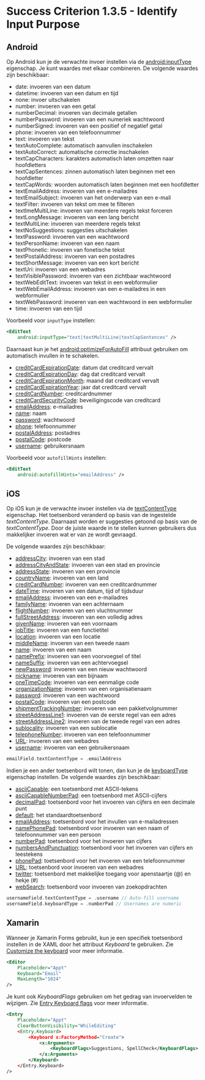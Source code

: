 # Success Criterion 1.3.5 - Identify Input Purpose

## Android

Op Android kun je de verwachte invoer instellen via de [android:inputType](https://developer.android.com/reference/android/widget/TextView.html#attr_android:inputType) eigenschap. Je kunt waardes met elkaar combineren. De volgende waardes zijn beschikbaar:

* date: invoeren van een datum
* datetime: invoeren van een datum en tijd
* none: invoer uitschakelen
* number: invoeren van een getal
* numberDecimal: invoeren van decimale getallen
* numberPassword: invoeren van een numeriek wachtwoord
* numberSigned: invoeren van een positief of negatief getal
* phone: invoeren van een telefoonnummer
* text: invoeren van tekst
* textAutoComplete: automatisch aanvullen inschakelen
* textAutoCorrect: automatische correctie inschakelen
* textCapCharacters: karakters automatisch laten omzetten naar hoofdletters
* textCapSentences: zinnen automatisch laten beginnen met een hoofdletter
* textCapWords: woorden automatisch laten beginnen met een hoofdletter
* textEmailAddress: invoeren van een e-mailadres
* textEmailSubject: invoeren van het onderwerp van een e-mail
* textFilter: invoeren van tekst om mee te filteren
* textImeMultiLine: invoeren van meerdere regels tekst forceren
* textLongMessage: invoeren van een lang bericht
* textMultiLine: invoeren van meerdere regels tekst
* textNoSuggestions: suggesties uitschakelen
* textPassword: invoeren van een wachtwoord
* textPersonName: invoeren van een naam
* textPhonetic: invoeren van fonetische tekst
* textPostalAddress: invoeren van een postadres
* textShortMessage: invoeren van een kort bericht
* textUri: invoeren van een webadres
* textVisiblePassword: invoeren van een zichtbaar wachtwoord
* textWebEditText: invoeren van tekst in een webformulier
* textWebEmailAddress: invoeren van een e-mailadres in een webformulier
* textWebPassword: invoeren van een wachtwoord in een webformulier
* time: invoeren van een tijd

Voorbeeld voor `inputType` instellen:

```xml
<EditText
    android:inputType="text|textMultiLine|textCapSentences" />
```

Daarnaast kun je het [android:optimizeForAutoFill](https://developer.android.com/reference/android/R.styleable#View_autofillHints) attribuut gebruiken om automatisch invullen in te schakelen.

* [creditCardExpirationDate](https://developer.android.com/reference/android/view/View#AUTOFILL_HINT_CREDIT_CARD_EXPIRATION_DATE): datum dat creditcard vervalt
* [creditCardExpirationDay](https://developer.android.com/reference/android/view/View#AUTOFILL_HINT_CREDIT_CARD_EXPIRATION_DAY): dag dat creditcard vervalt
* [creditCardExpirationMonth](https://developer.android.com/reference/android/view/View#AUTOFILL_HINT_CREDIT_CARD_EXPIRATION_MONTH): maand dat creditcard vervalt
* [creditCardExpirationYear](https://developer.android.com/reference/android/view/View#AUTOFILL_HINT_CREDIT_CARD_EXPIRATION_YEAR): jaar dat creditcard vervalt
* [creditCardNumber](https://developer.android.com/reference/android/view/View#AUTOFILL_HINT_CREDIT_CARD_NUMBER): creditcardnummer
* [creditCardSecurityCode](https://developer.android.com/reference/android/view/View#AUTOFILL_HINT_CREDIT_CARD_SECURITY_CODE): beveiligingscode van creditcard
* [emailAddress](https://developer.android.com/reference/android/view/View#AUTOFILL_HINT_EMAIL_ADDRESS): e-mailadres
* [name](https://developer.android.com/reference/android/view/View#AUTOFILL_HINT_NAME): naam
* [password](https://developer.android.com/reference/android/view/View#AUTOFILL_HINT_PASSWORD): wachtwoord
* [phone](https://developer.android.com/reference/android/view/View#AUTOFILL_HINT_PHONE): telefoonnummer
* [postalAddress](https://developer.android.com/reference/android/view/View#AUTOFILL_HINT_POSTAL_ADDRESS): postadres
* [postalCode](https://developer.android.com/reference/android/view/View#AUTOFILL_HINT_POSTAL_CODE): postcode
* [username](https://developer.android.com/reference/android/view/View#AUTOFILL_HINT_USERNAME): gebruikersnaam

Voorbeeld voor `autofillHints` instellen:

```xml
<EditText
    android:autofillHints="emailAddress" />
```

## iOS

Op iOS kun je de verwachte invoer instellen via de [textContentType](https://developer.apple.com/documentation/uikit/uitextinputtraits/1649656-textcontenttype) eigenschap. Het toetsenbord veranderd op basis van de ingestelde _textContentType_. Daarnaast worden er suggesties getoond op basis van de _textContentType_. Door de juiste waarde in te stellen kunnen gebruikers dus makkelijker invoeren wat er van ze wordt gevraagd.

De volgende waardes zijn beschikbaar:

* [addressCity](https://developer.apple.com/documentation/uikit/uitextcontenttype/1649648-addresscity): invoeren van een stad
* [addressCityAndState](https://developer.apple.com/documentation/uikit/uitextcontenttype/1649657-addresscityandstate): invoeren van een stad en provincie
* [addressState](https://developer.apple.com/documentation/uikit/uitextcontenttype/1649654-addressstate): invoeren van een provincie
* [countryName](https://developer.apple.com/documentation/uikit/uitextcontenttype/1649650-countryname): invoeren van een land
* [creditCardNumber](https://developer.apple.com/documentation/uikit/uitextcontenttype/1778267-creditcardnumber): invoeren van een creditcardnummer
* [dateTime](https://developer.apple.com/documentation/uikit/uitextcontenttype/3750919-datetime): invoeren van een datum, tijd of tijdsduur
* [emailAddress](https://developer.apple.com/documentation/uikit/uitextcontenttype/1649660-emailaddress): invoeren van een e-mailadres
* [familyName](https://developer.apple.com/documentation/uikit/uitextcontenttype/1649662-familyname): invoeren van een achternaam
* [flightNumber](https://developer.apple.com/documentation/uikit/uitextcontenttype/3750920-flightnumber): invoeren van een vluchtnummer
* [fullStreetAddress](https://developer.apple.com/documentation/uikit/uitextcontenttype/1649661-fullstreetaddress): invoeren van een volledig adres
* [givenName](https://developer.apple.com/documentation/uikit/uitextcontenttype/1649659-givenname): invoeren van een voornaam
* [jobTitle](https://developer.apple.com/documentation/uikit/uitextcontenttype/1649667-jobtitle): invoeren van een functietitel
* [location](https://developer.apple.com/documentation/uikit/uitextcontenttype/1649646-location): invoeren van een locatie
* [middleName](https://developer.apple.com/documentation/uikit/uitextcontenttype/1649653-middlename): invoeren van een tweede naam
* [name](https://developer.apple.com/documentation/uikit/uitextcontenttype/1649669-name): invoeren van een naam
* [namePrefix](https://developer.apple.com/documentation/uikit/uitextcontenttype/1649647-nameprefix): invoeren van een voorvoegsel of titel
* [nameSuffix](https://developer.apple.com/documentation/uikit/uitextcontenttype/1649665-namesuffix): invoeren van een achtervoegsel
* [newPassword](https://developer.apple.com/documentation/uikit/uitextcontenttype/2980929-newpassword): invoeren van een nieuw wachtwoord
* [nickname](https://developer.apple.com/documentation/uikit/uitextcontenttype/1649652-nickname): invoeren van een bijnaam
* [oneTimeCode](https://developer.apple.com/documentation/uikit/uitextcontenttype/2980930-onetimecode): invoeren van een eenmalige code
* [organizationName](https://developer.apple.com/documentation/uikit/uitextcontenttype/1649666-organizationname): invoeren van een organisatienaam
* [password](https://developer.apple.com/documentation/uikit/uitextcontenttype/2865813-password): invoeren van een wachtwoord
* [postalCode](https://developer.apple.com/documentation/uikit/uitextcontenttype/1649649-postalcode): invoeren van een postcode
* [shipmentTrackingNumber](https://developer.apple.com/documentation/uikit/uitextcontenttype/3750921-shipmenttrackingnumber): invoeren van een pakketvolgnummer
* [streetAddressLine1](https://developer.apple.com/documentation/uikit/uitextcontenttype/1649663-streetaddressline1): invoeren van de eerste regel van een adres
* [streetAddressLine2](https://developer.apple.com/documentation/uikit/uitextcontenttype/1649658-streetaddressline2): invoeren van de tweede regel van een adres
* [sublocality](https://developer.apple.com/documentation/uikit/uitextcontenttype/1649655-sublocality): invoeren van een sublocatie
* [telephoneNumber](https://developer.apple.com/documentation/uikit/uitextcontenttype/1649664-telephonenumber): invoeren van een telefoonnummer
* [URL](https://developer.apple.com/documentation/uikit/uitextcontenttype/1649651-url): invoeren van een webadres
* [username](https://developer.apple.com/documentation/uikit/uitextcontenttype/2866088-username): invoeren van een gebruikersnaam

```swift
emailField.textContentType = .emailAddress
```

Indien je een ander toetsenbord wilt tonen, dan kun je de [keyboardType](https://developer.apple.com/documentation/uikit/uitextinputtraits/1624457-keyboardtype) eigenschap instellen. De volgende waardes zijn beschikbaar:

* [asciiCapable](https://developer.apple.com/documentation/uikit/uikeyboardtype/asciicapable): een toetsenbord met ASCII-tekens
* [asciiCapableNumberPad](https://developer.apple.com/documentation/uikit/uikeyboardtype/asciicapablenumberpad): een toetsenbord met ASCII-cijfers
* [decimalPad](https://developer.apple.com/documentation/uikit/uikeyboardtype/decimalpad): toetsenbord voor het invoeren van cijfers en een decimale punt
* [default](https://developer.apple.com/documentation/uikit/uikeyboardtype/default): het standaardtoetsenbord
* [emailAddress](https://developer.apple.com/documentation/uikit/uikeyboardtype/emailaddress): toetsenbord voor het invullen van e-mailadressen
* [namePhonePad](https://developer.apple.com/documentation/uikit/uikeyboardtype/namephonepad): toetsenbord voor invoeren van een naam of telefoonnummer van een persoon
* [numberPad](https://developer.apple.com/documentation/uikit/uikeyboardtype/numberpad): toetsenbord voor het invoeren van cijfers
* [numbersAndPunctuation](https://developer.apple.com/documentation/uikit/uikeyboardtype/numbersandpunctuation): toetsenbord voor het invoeren van cijfers en leestekens
* [phonePad](https://developer.apple.com/documentation/uikit/uikeyboardtype/phonepad): toetsenbord voor het invoeren van een telefoonnummer
* [URL](https://developer.apple.com/documentation/uikit/uikeyboardtype/url): toetsenbord voor invoeren van een webadres
* [twitter](https://developer.apple.com/documentation/uikit/uikeyboardtype/twitter): toetsenbord met makkelijke toegang voor apenstaartje (@) en hekje (#)
* [webSearch](https://developer.apple.com/documentation/uikit/uikeyboardtype/websearch): toetsenbord voor invoeren van zoekopdrachten

```swift
usernameField.textContentType = .username // Auto-fill username
usernameField.keyboardType = .numberPad // Usernames are numeric
```

## Xamarin

Wanneer je Xamarin Forms gebruikt, kun je een specifiek toetsenbord instellen in de XAML door het attribuut *Keyboard* te gebruiken. Zie [Customize the keyboard](https://docs.microsoft.com/en-us/xamarin/xamarin-forms/user-interface/text/entry#customize-the-keyboard) voor meer informatie.

```xml
<Editor 
    Placeholder="Appt"
    Keyboard="Email"
    MaxLength="1024"
/>
```

Je kunt ook *KeyboardFlags* gebruiken om het gedrag van invoervelden te wijzigen. Zie [Entry Keyboard flags](https://docs.microsoft.com/en-us/dotnet/api/xamarin.forms.keyboardflags#Xamarin_Forms_KeyboardFlags_None) voor meer informatie.

```xml
<Entry 
    Placeholder="Appt"
    ClearButtonVisibility="WhileEditing"
    <Entry.Keyboard>
        <Keyboard x:FactoryMethod="Create">
            <x:Arguments>
                <KeyboardFlags>Suggestions, SpellCheck</KeyboardFlags>
            </x:Arguments>
        </Keyboard>
    </Entry.Keyboard>
/>
```
